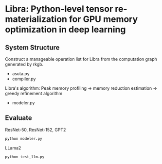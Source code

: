 # Libra: Python-level tensor re-materialization for GPU memory optimization in deep learning

## System Structure
Construct a manageable operation list for Libra from the computation graph generated by rkgb.
- asuta.py
- compiler.py

Libra's algorithm: Peak memory profiling -> memory reduction estimation -> greedy refinement algorithm
- modeler.py

## Evaluate
ResNet-50, ResNet-152, GPT2
```bash
python modeler.py
```

LLama2
```bash
python test_llm.py 
```
